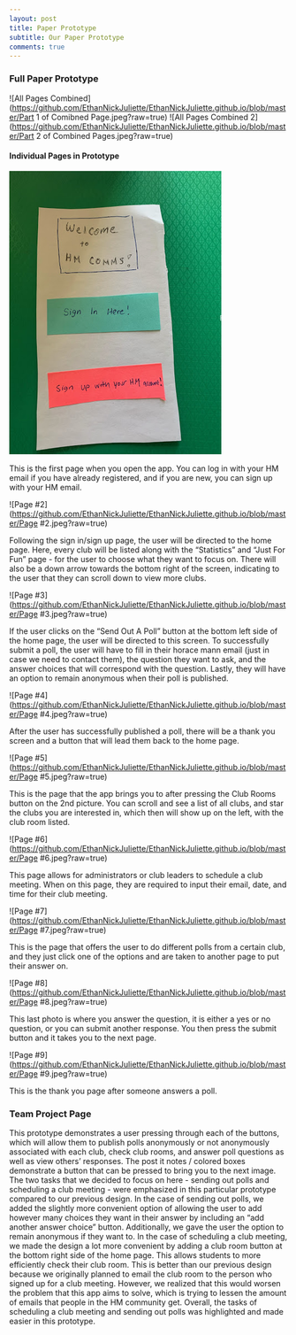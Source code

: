 ```yaml
---
layout: post
title: Paper Prototype
subtitle: Our Paper Prototype
comments: true
---
```

### Full Paper Prototype
![All Pages Combined](https://github.com/EthanNickJuliette/EthanNickJuliette.github.io/blob/master/Part 1 of Comibned Page.jpeg?raw=true)
![All Pages Combined 2](https://github.com/EthanNickJuliette/EthanNickJuliette.github.io/blob/master/Part 2 of Combined Pages.jpeg?raw=true)
#### Individual Pages in Prototype
![Page #1](https://github.com/EthanNickJuliette/EthanNickJuliette.github.io/blob/master/Page%20%231.jpeg?raw=true)

This is the first page when you open the app. You can log in with your HM email if you have already registered, 
and if you are new, you can sign up with your HM email.

![Page #2](https://github.com/EthanNickJuliette/EthanNickJuliette.github.io/blob/master/Page #2.jpeg?raw=true)

Following the sign in/sign up page, the user will be directed to the home page. Here, every club will be listed
along with the “Statistics” and “Just For Fun” page - for the user to choose what they want to focus on. 
There will also be a down arrow towards the bottom right of the screen, indicating to the user that they can 
scroll down to view more clubs.

![Page #3](https://github.com/EthanNickJuliette/EthanNickJuliette.github.io/blob/master/Page #3.jpeg?raw=true)

If the user clicks on the “Send Out A Poll” button at the bottom left side of the home page, the user will be directed
to this screen. To successfully submit a poll, the user will have to fill in their horace mann email (just in case we
need to contact them), the question they want to ask, and the answer choices that will correspond with the question. 
Lastly, they will have an option to remain anonymous when their poll is published.

![Page #4](https://github.com/EthanNickJuliette/EthanNickJuliette.github.io/blob/master/Page #4.jpeg?raw=true)

After the user has successfully published a poll, there will be a thank you screen and a button that will lead them 
back to the home page.

![Page #5](https://github.com/EthanNickJuliette/EthanNickJuliette.github.io/blob/master/Page #5.jpeg?raw=true)

This is the page that the app brings you to after pressing the Club Rooms button on the 2nd picture. You can scroll 
and see a list of all clubs, and star the clubs you are interested in, which then will show up on the left, with the 
club room listed. 

![Page #6](https://github.com/EthanNickJuliette/EthanNickJuliette.github.io/blob/master/Page #6.jpeg?raw=true)

This page allows for administrators or club leaders to schedule a club meeting. When on this page, they are required 
to input their email, date, and time for their club meeting.

![Page #7](https://github.com/EthanNickJuliette/EthanNickJuliette.github.io/blob/master/Page #7.jpeg?raw=true)

This is the page that offers the user to do different polls from a certain club, and they just click one of the options
and are taken to another page to put their answer on.

![Page #8](https://github.com/EthanNickJuliette/EthanNickJuliette.github.io/blob/master/Page #8.jpeg?raw=true)

This last photo is where you answer the question, it is either a yes or no question, or you can submit another response.
You then press the submit button and it takes you to the next page.

![Page #9](https://github.com/EthanNickJuliette/EthanNickJuliette.github.io/blob/master/Page #9.jpeg?raw=true)

This is the thank you page after someone answers a poll. 

### Team Project Page
This prototype demonstrates a user pressing through each of the buttons, which will allow them to publish polls 
anonymously or not anonymously associated with each club, check club rooms, and answer poll questions as well as view others’ 
responses. The post it notes / colored boxes demonstrate a button that can be pressed to bring you to the next image. 
The two tasks that we decided to focus on here - sending out polls and scheduling a club meeting - were emphasized in 
this particular prototype compared to our previous design. In the case of sending out polls, we added the slightly more
convenient option of allowing the user to add however many choices they want in their answer by including an “add
another answer choice” button. Additionally, we gave the user the option to remain anonymous if they want to. In the 
case of scheduling a club meeting, we made the design a lot more convenient by adding a club room button at the bottom 
right side of the home page. This allows students to more efficiently check their club room. This is better than our 
previous design because we originally planned to email the club room to the person who signed up for a club meeting. 
However, we realized that this would worsen the problem that this app aims to solve, which is trying to lessen the 
amount of emails that people in the HM community get. Overall, the tasks of scheduling a club meeting and sending out 
polls was highlighted and made easier in this prototype. 

